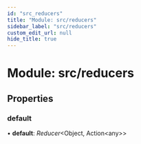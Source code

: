```yaml
---
id: "src_reducers"
title: "Module: src/reducers"
sidebar_label: "src/reducers"
custom_edit_url: null
hide_title: true
---
```


# Module: src/reducers

## Properties

### default

• **default**: *Reducer*<Object, Action<any\>\>
